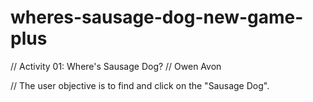 # wheres-sausage-dog-new-game-plus

// Activity 01: Where's Sausage Dog?
// Owen Avon

// The user objective is to find and click on the "Sausage Dog".
